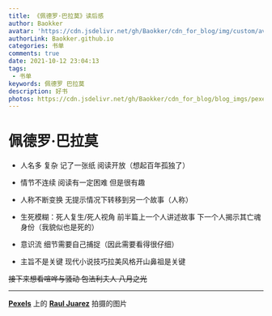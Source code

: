 ```yaml
---
title: 《佩德罗·巴拉莫》读后感
author: Baokker
avatar: 'https://cdn.jsdelivr.net/gh/Baokker/cdn_for_blog/img/custom/avatar.jpg'
authorLink: Baokker.github.io
categories: 书单
comments: true
date: 2021-10-12 23:04:13
tags:
 - 书单
keywords: 佩德罗 巴拉莫
description: 好书
photos: https://cdn.jsdelivr.net/gh/Baokker/cdn_for_blog/blog_imgs/pexels-raul-juarez-2388639%20(1).jpg
---
```


# 佩德罗·巴拉莫

- 人名多 复杂 记了一张纸 阅读开放（想起百年孤独了）
- 情节不连续 阅读有一定困难 但是很有趣 
- 人称不断变换 无提示情况下转移到另一个故事（人称） 

- 生死模糊：死人复生/死人视角 前半篇上一个人讲述故事 下一个人揭示其亡魂身份（我貌似也是死的）
- 意识流 细节需要自己捕捉（因此需要看得很仔细）
- 主旨不是关键 现代小说技巧拉美风格开山鼻祖是关键



~~接下来想看喧哗与骚动 包法利夫人 八月之光~~



---

**[Pexels](https://www.pexels.com/zh-cn/photo/2388639/?utm_content=attributionCopyText&utm_medium=referral&utm_source=pexels)** 上的 **[Raul Juarez](https://www.pexels.com/zh-cn/@raul-juarez-812352?utm_content=attributionCopyText&utm_medium=referral&utm_source=pexels)** 拍摄的图片


